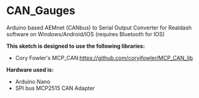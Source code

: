# CAN_Gauges
Arduino based AEMnet (CANbus) to Serial Output Converter for Realdash software on Windows/Android/IOS (requires Bluetooth for IOS)

**This sketch is designed to use the following libraries:**

* Cory Fowler's MCP_CAN:https://github.com/coryjfowler/MCP_CAN_lib

**Hardware used is:**

* Arduino Nano
* SPI bus MCP2515 CAN Adapter
